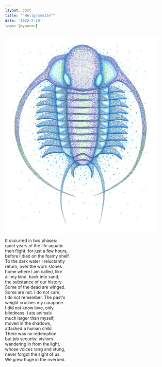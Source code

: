 ```yaml
---
layout: post
title: "“Hellgrammite”"
date: '2022-7-20'
tags: [mypoems]
---
```


![bug](/assets/bug.jpg)

It occurred in two phases:<br>
quiet years of the life aquatic<br>
then flight, for just a few hours,<br>
before I died on the foamy shelf.<br>
To the dark water I reluctantly<br>
return, over the worn stones<br>
home where I am called, like<br>
all my kind, back into sand,<br>
the substance of our history.<br>
Some of the dead are winged.<br>
Some are not. I do not care,<br>
I do not remember. The past's<br>
weight crushes my carapace.<br>
I did not know love, only<br>
blindness. I ate animals<br>
much larger than myself,<br>
moved in the shadows,<br>
attacked a human child.<br>
There was no redemption<br>
but job security: visitors<br>
wandering in from the light,<br>
whose voices rang and stung,<br>
never forgot the sight of us.<br>
We grew huge in the riverbed.